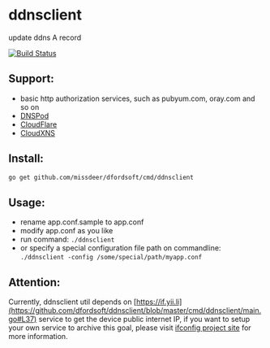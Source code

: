 # ddnsclient
update ddns A record

[![Build Status](https://secure.travis-ci.org/dfordsoft/ddnsclient.png)](https://travis-ci.org/dfordsoft/ddnsclient)

Support:
----
- basic http authorization services, such as pubyum.com, oray.com and so on
- [DNSPod](https://dnspod.cn)
- [CloudFlare](https://www.cloudflare.com)
- [CloudXNS](https://www.cloudxns.net)

Install:
----
```bash
go get github.com/missdeer/dfordsoft/cmd/ddnsclient
```

Usage:
----
- rename app.conf.sample to app.conf
- modify app.conf as you like
- run command: `./ddnsclient`
- or specify a special configuration file path on commandline: `./ddnsclient -config /some/special/path/myapp.conf`

Attention:
----
Currently, ddnsclient util depends on [https://if.yii.li](https://github.com/dfordsoft/ddnsclient/blob/master/cmd/ddnsclient/main.go#L37) service to get the device public internet IP, if you want to setup your own service to archive this goal, please visit [ifconfig project site](https://github.com/dfordsoft/ifconfig) for more information.
